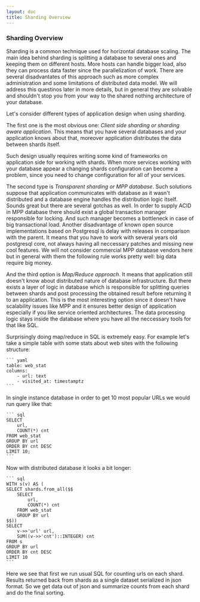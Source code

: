 ```yaml
---
layout: doc
title: Sharding Overview
---
```

### Sharding Overview

Sharding is a common technique used for horizontal database scaling. 
The main idea behind sharding is splitting a database to several ones and keeping them on different hosts.
More hosts can handle bigger load, also they can process data faster since the parallelization of work.
There are several disadvantates of this approach such as more complex administration and some limitations of distributed data model.
We will address this questinos later in more details, 
but in general they are solvable and shouldn't stop you from your way to the shared nothing architecture of your database.

Let's consider different types of application design when using sharding.

The first one is the most obvious one: *Client side sharding or sharding aware application*.
This means that you have several databases and your application knows about that, 
moreover application distributes the data between shards itself.

Such design usually requires writing some kind of frameworks on application side for working with shards.
When more services working with your database appear a changing shards configuration can become a problem, 
since you need to change configuration for all of your services.

The second type is *Transparent sharding or MPP database*.
Such solutions suppose that application communicates with database as it wasn't distributed 
and a database engine handles the distribution logic itself.
Sounds great but there are several gotchas as well. 
In order to supply ACID in MPP database there should exist a global transaction manager responsible for locking.
And such manager becomes a bottleneck in case of big transactional load.
Another disadvantage of known open source implementations based on Postgresql is delay with releases in comparison with the parent.
It means that you have to work with several years old postgresql core, not always having all neccessary patches and missing new cool features.
We will not consider commercial MPP database vendors here but in general with them the following rule works pretty well: big data require big money.

And the third option is *Map/Reduce approach*.
It means that application still doesn't know about distributed nature of database infrastructure.
But there exists a layer of logic in database which is responsible for splitting queries between shards 
and post processing the obtained result before returning it to an application.
This is the most interesting option since it doesn't have scalability issues like MPP 
and it ensures better design of application especially if you like service oriented architectures. 
The data processing logic stays inside the database where you have all the neccessary tools for that like SQL.

Surprisingly doing map/reduce in SQL is extremely easy. 
For example let's take a simple table with some stats about web sites with the following structure:
    
    ``` yaml
    table: web_stat
    columns:
        - url: text
        - visited_at: timestamptz
    ```

In single instance database in order to get 10 most popular URLs we would run query like that:

    ``` sql
    SELECT 
        url, 
        COUNT(*) cnt 
    FROM web_stat
    GROUP BY url
    ORDER BY cnt DESC
    LIMIT 10;
    ```

Now with distributed database it looks a bit longer:

    ``` sql
    WITH s(v) AS (
    SELECT shards.from_all($$
        SELECT 
            url, 
            COUNT(*) cnt 
        FROM web_stat
        GROUP BY url
    $$))
    SELECT 
        v->>'url' url, 
        SUM((v->>'cnt')::INTEGER) cnt 
    FROM s
    GROUP BY url
    ORDER BY cnt DESC
    LIMIT 10
    ```

Here we see that first we run usual SQL for counting urls on each shard.
Results returned back from shards as a single dataset serialized in json format.
So we get data out of json and summarize counts from each shard and do the final sorting.



